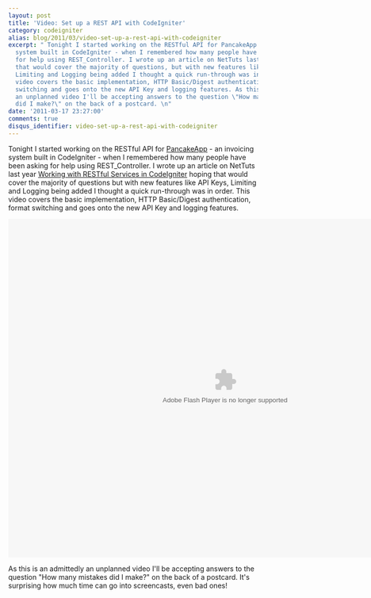 ```yaml
---
layout: post
title: 'Video: Set up a REST API with CodeIgniter'
category: codeigniter
alias: blog/2011/03/video-set-up-a-rest-api-with-codeigniter
excerpt: " Tonight I started working on the RESTful API for PancakeApp - an invoicing
  system built in CodeIgniter - when I remembered how many people have been asking
  for help using REST_Controller. I wrote up an article on NetTuts last year hoping
  that would cover the majority of questions, but with new features like API Keys,
  Limiting and Logging being added I thought a quick run-through was in order. This
  video covers the basic implementation, HTTP Basic/Digest authentication, format
  switching and goes onto the new API Key and logging features. As this is an admittedly
  an unplanned video I'll be accepting answers to the question \"How many mistakes
  did I make?\" on the back of a postcard. \n"
date: '2011-03-17 23:27:00'
comments: true
disqus_identifier: video-set-up-a-rest-api-with-codeigniter
---
```


Tonight I started working on the RESTful API for [PancakeApp](http://pancakeapp.com/) - an invoicing system built in CodeIgniter - when I remembered how many people have been asking for help using REST_Controller. I wrote up an article on NetTuts last year [Working with RESTful Services in CodeIgniter](http://net.tutsplus.com/tutorials/php/working-with-restful-services-in-codeigniter-2/) hoping that would cover the majority of questions but with new features like API Keys, Limiting and Logging being added I thought a quick run-through was in order. This video covers the basic implementation, HTTP Basic/Digest authentication, format switching and goes onto the new API Key and logging features.

<p style="text-align: center;">
<embed allowfullscreen="true" allowscriptaccess="always" height="683" src="http://blip.tv/play/g7lmgqyWDwA" type="application/x-shockwave-flash" width="875"></embed>
</p>

As this is an admittedly an unplanned video I'll be accepting answers to the question "How many mistakes did I make?" on the back of a postcard. It's surprising how much time can go into screencasts, even bad ones!